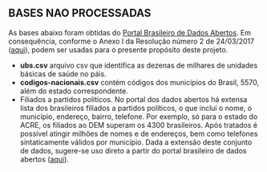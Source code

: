## BASES NAO PROCESSADAS
As bases abaixo foram obtidas do [Portal Brasileiro de Dados Abertos](http://dados.gov.br/). Em consequência, conforme o Anexo I da Resolução número 2 de 24/03/2017 ([aqui](http://wiki.dados.gov.br/GetFile.aspx?File=%2fComiteGestor%2fResolu%C3%A7%C3%B5es%2fresolucao-cginda-2-24-3-2017%2cpdf.pdf)), podem ser usadas para o presente propósito deste projeto. 

- **ubs.csv** arquivo csv que identifica as dezenas de milhares de unidades básicas de saúde no páis.
- **codigos-nacionais.csv** contém códigos dos municípios do Brasil, 5570, além do estado correspondente.
- Filiados a partidos políticos. No portal dos dados abertos há extensa lista dos brasileiros filiados a partidos políticos, o que inclui o nome, o município, endereço, bairro, telefone. Por exemplo, só para o estado do ACRE, os filiados ao DEM superam os 4300 brasileiros. Após tratados é possível atingir milhões de nomes e de endereços, bem como telefones sintaticamente válidos por município. Dada a extensão deste conjunto de dados, sugere-se uso direto a partir do portal brasileiro de dados abertos ([aqui](http://dados.gov.br/dataset/filiados-partidos-politicos)).

